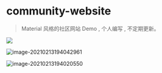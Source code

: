 # community-website
> Material 风格的社区网站 Demo , 个人编写 , 不定期更新。



![](https://gitee.com/hanmengnan/images-of-notes/raw/master/notes/image-20210213102817926.png)

![image-20210213194042961](https://gitee.com/hanmengnan/images-of-notes/raw/master/notes/image-20210213194042961.png)

![image-20210213194020550](C:\Users\SiegeLion\AppData\Roaming\Typora\typora-user-images\image-20210213194020550.png)